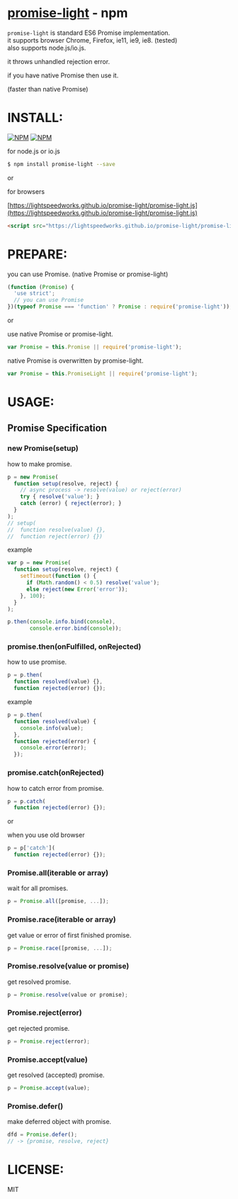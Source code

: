 [promise-light](https://www.npmjs.com/package/promise-light) - npm
====

  `promise-light` is standard ES6 Promise implementation.<br/>
  it supports browser Chrome, Firefox, ie11, ie9, ie8. (tested)<br/>
  also supports node.js/io.js.

  it throws unhandled rejection error.

  if you have native Promise then use it.

  (faster than native Promise)

# INSTALL:

[![NPM](https://nodei.co/npm/promise-light.png?downloads=true&downloadRank=true&stars=true)](https://nodei.co/npm/promise-light/)
[![NPM](https://nodei.co/npm-dl/promise-light.png?height=2)](https://nodei.co/npm/promise-light/)

for node.js or io.js

```bash
$ npm install promise-light --save
```

or

for browsers

[https://lightspeedworks.github.io/promise-light/promise-light.js](https://lightspeedworks.github.io/promise-light/promise-light.js)

```html
<script src="https://lightspeedworks.github.io/promise-light/promise-light.js"></script>
```

# PREPARE:

you can use Promise. (native Promise or promise-light)

```js
(function (Promise) {
  'use strict';
  // you can use Promise
})(typeof Promise === 'function' ? Promise : require('promise-light'));
```

or

use native Promise or promise-light.

```js
var Promise = this.Promise || require('promise-light');
```

native Promise is overwritten by promise-light.

```js
var Promise = this.PromiseLight || require('promise-light');
```

# USAGE:

Promise Specification
----

### new Promise(setup)

how to make promise.

```js
p = new Promise(
  function setup(resolve, reject) {
    // async process -> resolve(value) or reject(error)
    try { resolve('value'); }
    catch (error) { reject(error); }
  }
);
// setup(
//  function resolve(value) {},
//  function reject(error) {})
```

example

```js
var p = new Promise(
  function setup(resolve, reject) {
    setTimeout(function () {
      if (Math.random() < 0.5) resolve('value');
      else reject(new Error('error'));
    }, 100);
  }
);

p.then(console.info.bind(console),
       console.error.bind(console));
```

### promise.then(onFulfilled, onRejected)

how to use promise.

```js
p = p.then(
  function resolved(value) {},
  function rejected(error) {});
```

example

```js
p = p.then(
  function resolved(value) {
    console.info(value);
  },
  function rejected(error) {
    console.error(error);
  });
```

### promise.catch(onRejected)

how to catch error from promise.

```js
p = p.catch(
  function rejected(error) {});
```

or

when you use old browser
```js
p = p['catch'](
  function rejected(error) {});
```

### Promise.all(iterable or array)

wait for all promises.

```js
p = Promise.all([promise, ...]);
```

### Promise.race(iterable or array)

get value or error of first finished promise.

```js
p = Promise.race([promise, ...]);
```

### Promise.resolve(value or promise)

get resolved promise.

```js
p = Promise.resolve(value or promise);
```

### Promise.reject(error)

get rejected promise.

```js
p = Promise.reject(error);
```

### Promise.accept(value)

get resolved (accepted) promise.

```js
p = Promise.accept(value);
```

### Promise.defer()

make deferred object with promise.

```js
dfd = Promise.defer();
// -> {promise, resolve, reject}
```


# LICENSE:

  MIT
